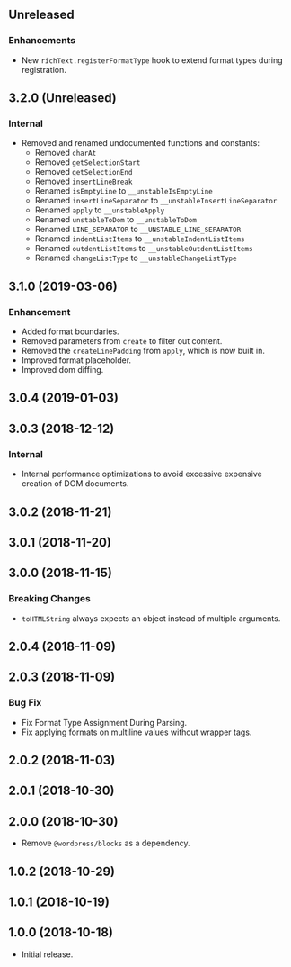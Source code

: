 ## Unreleased

### Enhancements

- New `richText.registerFormatType` hook to extend format types during registration.

## 3.2.0 (Unreleased)

### Internal

- Removed and renamed undocumented functions and constants:
  * Removed `charAt`
  * Removed `getSelectionStart`
  * Removed `getSelectionEnd`
  * Removed `insertLineBreak`
  * Renamed `isEmptyLine` to `__unstableIsEmptyLine`
  * Renamed `insertLineSeparator` to `__unstableInsertLineSeparator`
  * Renamed `apply` to `__unstableApply`
  * Renamed `unstableToDom` to `__unstableToDom`
  * Renamed `LINE_SEPARATOR` to `__UNSTABLE_LINE_SEPARATOR`
  * Renamed `indentListItems` to `__unstableIndentListItems`
  * Renamed `outdentListItems` to `__unstableOutdentListItems`
  * Renamed `changeListType` to `__unstableChangeListType`

## 3.1.0 (2019-03-06)

### Enhancement

- Added format boundaries.
- Removed parameters from `create` to filter out content.
- Removed the `createLinePadding` from `apply`, which is now built in.
- Improved format placeholder.
- Improved dom diffing.

## 3.0.4 (2019-01-03)

## 3.0.3 (2018-12-12)

### Internal

- Internal performance optimizations to avoid excessive expensive creation of DOM documents.

## 3.0.2 (2018-11-21)

## 3.0.1 (2018-11-20)

## 3.0.0 (2018-11-15)

### Breaking Changes

- `toHTMLString` always expects an object instead of multiple arguments.

## 2.0.4 (2018-11-09)

## 2.0.3 (2018-11-09)

### Bug Fix

- Fix Format Type Assignment During Parsing.
- Fix applying formats on multiline values without wrapper tags.

## 2.0.2 (2018-11-03)

## 2.0.1 (2018-10-30)

## 2.0.0 (2018-10-30)

- Remove `@wordpress/blocks` as a dependency.

## 1.0.2 (2018-10-29)

## 1.0.1 (2018-10-19)

## 1.0.0 (2018-10-18)

- Initial release.
